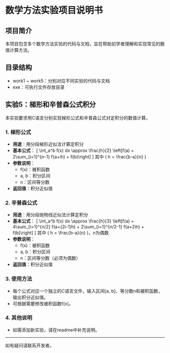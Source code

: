 # 数学方法实验项目说明书

## 项目简介
本项目包含多个数学方法实验的代码与文档，旨在帮助初学者理解和实现常见的数值计算方法。

## 目录结构
- work1 ~ work5：分别对应不同实验的代码与文档
- exe：可执行文件存放目录

## 实验5：梯形和辛普森公式积分
本实验要求用C语言分别实现梯形公式和辛普森公式对定积分的数值计算。

### 1. 梯形公式
- **用途**：用分段梯形近似法计算定积分
- **基本公式**：
  \[
  \int_a^b f(x) dx \approx \frac{h}{2} \left[f(a) + 2\sum_{i=1}^{n-1} f(a+ih) + f(b)\right]
  \]
  其中 \( h = \frac{b-a}{n} \)
- **参数说明**：
  - f(x)：被积函数
  - a, b：积分区间
  - n：区间等分数
- **返回值**：积分近似值

### 2. 辛普森公式
- **用途**：用分段抛物线近似法计算定积分
- **基本公式**：
  \[
  \int_a^b f(x) dx \approx \frac{h}{3} \left[f(a) + 4\sum_{i=1}^{n/2} f(a+(2i-1)h) + 2\sum_{i=1}^{n/2-1} f(a+2ih) + f(b)\right]
  \]
  其中 \( h = \frac{b-a}{n} \)，n为偶数
- **参数说明**：
  - f(x)：被积函数
  - a, b：积分区间
  - n：区间等分数（必须为偶数）
- **返回值**：积分近似值

### 3. 使用方法
- 每个公式对应一个独立的C语言文件，输入区间[a, b]、等分数n和被积函数，输出积分近似值。
- 可根据需要修改被积函数f(x)。

### 4. 其他说明
- 如需添加新实验，请在readme中补充说明。

---

如有疑问请联系开发者。
